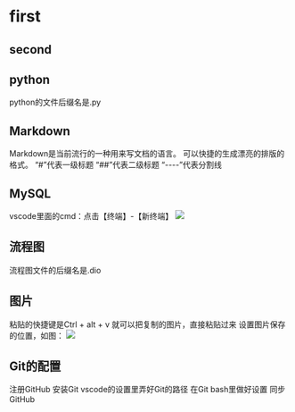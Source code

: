 # first
## second

## python
python的文件后缀名是.py

## Markdown
Markdown是当前流行的一种用来写文档的语言。
可以快捷的生成漂亮的排版的格式。
“#”代表一级标题
“##”代表二级标题
“----”代表分割线
## MySQL
vscode里面的cmd：点击【终端】-【新终端】
![](2020-09-03-21-29-20.png)
## 流程图
流程图文件的后缀名是.dio
## 图片
粘贴的快捷键是Ctrl + alt + v
就可以把复制的图片，直接粘贴过来
设置图片保存的位置，如图：
![](2020-09-03-21-23-48.png)

## Git的配置
注册GitHub
安装Git
vscode的设置里弄好Git的路径
在Git bash里做好设置
同步GitHub